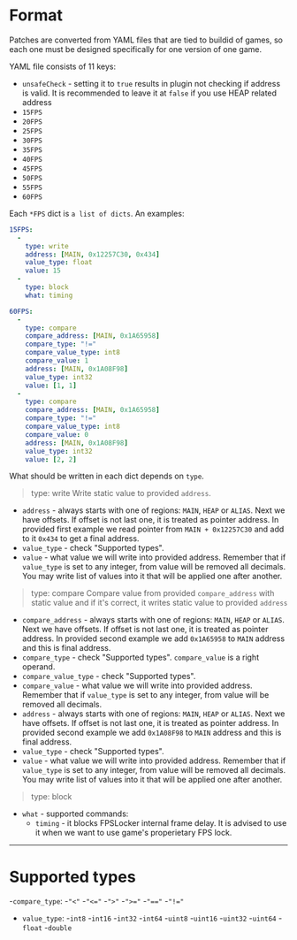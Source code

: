 # Format

Patches are converted from YAML files that are tied to buildid of games, so each one must be designed specifically for one version of one game.

YAML file consists of 11 keys:
- `unsafeCheck` - setting it to `true` results in plugin not checking if address is valid. It is recommended to leave it at `false` if you use HEAP related address
- `15FPS`
- `20FPS`
- `25FPS`
- `30FPS`
- `35FPS`
- `40FPS`
- `45FPS`
- `50FPS`
- `55FPS`
- `60FPS`

Each `*FPS` dict is `a list of dicts`. An examples:
```yaml
15FPS:
  -
    type: write
    address: [MAIN, 0x12257C30, 0x434]
    value_type: float
    value: 15
  -
    type: block
    what: timing

```
```yaml
60FPS:
  -
    type: compare
    compare_address: [MAIN, 0x1A65958]
    compare_type: "!="
    compare_value_type: int8
    compare_value: 1
    address: [MAIN, 0x1A08F98]
    value_type: int32
    value: [1, 1]
  -
    type: compare
    compare_address: [MAIN, 0x1A65958]
    compare_type: "!="
    compare_value_type: int8
    compare_value: 0
    address: [MAIN, 0x1A08F98]
    value_type: int32
    value: [2, 2]

```

What should be written in each dict depends on `type`.

> type: write
Write static value to provided `address`.
- `address` - always starts with one of regions: `MAIN`, `HEAP` or `ALIAS`. Next we have offsets. If offset is not last one, it is treated as pointer address. In provided first example we read pointer from `MAIN + 0x12257C30` and add to it `0x434` to get a final address.
- `value_type` - check "Supported types".
- `value` - what value we will write into provided address. Remember that if `value_type` is set to any integer, from value will be removed all decimals. You may write list of values into it that will be applied one after another.

> type: compare
Compare value from provided `compare_address` with static value and if it's correct, it writes static value to provided `address`
- `compare_address` - always starts with one of regions: `MAIN`, `HEAP` or `ALIAS`. Next we have offsets. If offset is not last one, it is treated as pointer address. In provided second example we add `0x1A65958` to `MAIN` address and this is final address.
- `compare_type` - check "Supported types". `compare_value` is a right operand.
- `compare_value_type` - check "Supported types".
- `compare_value` - what value we will write into provided address. Remember that if `value_type` is set to any integer, from value will be removed all decimals.
- `address` - always starts with one of regions: `MAIN`, `HEAP` or `ALIAS`. Next we have offsets. If offset is not last one, it is treated as pointer address. In provided second example we add `0x1A08F98` to `MAIN` address and this is final address.
- `value_type` - check "Supported types".
- `value` - what value we will write into provided address. Remember that if `value_type` is set to any integer, from value will be removed all decimals. You may write list of values into it that will be applied one after another.

> type: block
- `what` - supported commands:
  - `timing` - it blocks FPSLocker internal frame delay. It is advised to use it when we want to use game's properietary FPS lock.

---

# Supported types

-`compare_type`:
  -`"<"`
  -`"<="`
  -`">"`
  -`">="`
  -`"=="`
  -`"!="`

- `value_type`: 
  -`int8`
  -`int16`
  -`int32`
  -`int64`
  -`uint8`
  -`uint16`
  -`uint32`
  -`uint64`
  -`float`
  -`double`